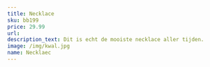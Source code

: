 ```yaml
---
title: Necklace 
sku: bb199
price: 29.99
url:
description_text: Dit is echt de mooiste necklace aller tijden.
image: /img/kwal.jpg
name: Necklaec
---
```

